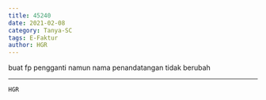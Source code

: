 ```yaml
---
title: 45240
date: 2021-02-08
category: Tanya-SC
tags: E-Faktur
author: HGR
---
```


buat fp pengganti namun nama penandatangan tidak berubah

---



`HGR`
